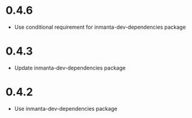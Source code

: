 # 0.4.6
- Use conditional requirement for inmanta-dev-dependencies package
# 0.4.3
- Update inmanta-dev-dependencies package
# 0.4.2
- Use inmanta-dev-dependencies package
